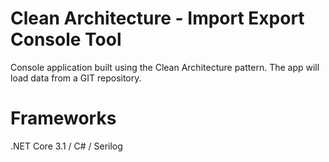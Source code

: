 # Clean Architecture - Import Export Console Tool
Console application built using the Clean Architecture pattern. The app will load data from a GIT repository.

# Frameworks
.NET Core 3.1 / C# / Serilog
